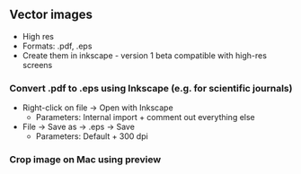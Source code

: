 ## Vector images  
- High res
- Formats: .pdf, .eps
- Create them in inkscape - version 1 beta compatible with high-res screens

### Convert .pdf to .eps using Inkscape (e.g. for scientific journals) 
- Right-click on file -> Open with Inkscape 
  - Parameters:  Internal import + comment out everything else
- File -> Save as -> .eps  -> Save 
  - Parameters:  Default + 300 dpi


### Crop image on Mac using preview
